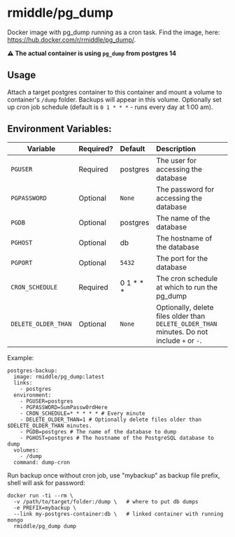 rmiddle/pg_dump
================

Docker image with pg_dump running as a cron task. Find the image, here: https://hub.docker.com/r/rmiddle/pg_dump/.

**⚠️ The actual container is using `pg_dump` from postgres 14**

## Usage

Attach a target postgres container to this container and mount a volume to container's `/dump` folder. Backups will appear in this volume. Optionally set up cron job schedule (default is `0 1 * * *` - runs every day at 1:00 am).

## Environment Variables:
| Variable | Required? | Default | Description |
| -------- |:--------- |:------- |:----------- |
| `PGUSER` | Required | postgres | The user for accessing the database |
| `PGPASSWORD` | Optional | `None` | The password for accessing the database |
| `PGDB` | Optional | postgres | The name of the database |
| `PGHOST` | Optional | db | The hostname of the database |
| `PGPORT` | Optional | `5432` | The port for the database |
| `CRON_SCHEDULE` | Required | 0 1 * * * | The cron schedule at which to run the pg_dump |
| `DELETE_OLDER_THAN` | Optional | `None` | Optionally, delete files older than `DELETE_OLDER_THAN` minutes. Do not include `+` or `-`. |

Example:
```
postgres-backup:
  image: rmiddle/pg_dump:latest
  links:
    - postgres
  environment:
    - PGUSER=postgres
    - PGPASSWORD=SumPassw0rdHere
    - CRON_SCHEDULE=* * * * * # Every minute
    - DELETE_OLDER_THAN=1 # Optionally delete files older than $DELETE_OLDER_THAN minutes.
    - PGDB=postgres # The name of the database to dump
    - PGHOST=postgres # The hostname of the PostgreSQL database to dump
  volumes:
    - /dump
  command: dump-cron
```

Run backup once without cron job, use "mybackup" as backup file prefix, shell will ask for password:

```
docker run -ti --rm \
  -v /path/to/target/folder:/dump \   # where to put db dumps
  -e PREFIX=mybackup \
  --link my-postgres-container:db \   # linked container with running mongo
  rmiddle/pg_dump dump
```
